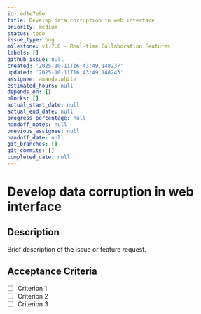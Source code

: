 ```yaml
---
id: ed1e7e9e
title: Develop data corruption in web interface
priority: medium
status: todo
issue_type: bug
milestone: v1.7.0 - Real-time Collaboration Features
labels: []
github_issue: null
created: '2025-10-11T16:43:49.148237'
updated: '2025-10-11T16:43:49.148243'
assignee: amanda.white
estimated_hours: null
depends_on: []
blocks: []
actual_start_date: null
actual_end_date: null
progress_percentage: null
handoff_notes: null
previous_assignee: null
handoff_date: null
git_branches: []
git_commits: []
completed_date: null
---
```


# Develop data corruption in web interface

## Description

Brief description of the issue or feature request.

## Acceptance Criteria

- [ ] Criterion 1
- [ ] Criterion 2
- [ ] Criterion 3
